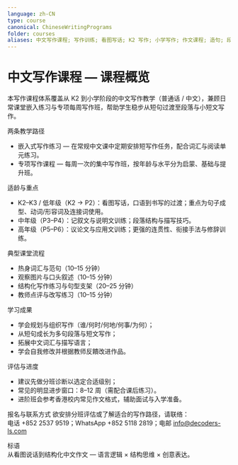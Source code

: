 ```yaml
---
language: zh-CN
type: course
canonical: ChineseWritingPrograms
folder: courses
aliases: 中文写作课程; 写作训练; 看图写话; K2 写作; 小学写作; 作文课程; 造句; 段落结构
---
```

# 中文写作课程 — 课程概览

本写作课程体系覆盖从 K2 到小学阶段的中文写作教学（普通话 / 中文），兼顾日常课堂嵌入练习与专项每周写作班，帮助学生稳步从短句过渡至段落与小短文写作。

两条教学路径
- 嵌入式写作练习 — 在常规中文课中定期安排短写作任务，配合词汇与阅读单元练习。  
- 专项写作课程 — 每周一次的集中写作班，按年龄与水平分为启蒙、基础与提升班。

适龄与重点
- K2–K3 / 低年级（K2 → P2）：看图写话，口语到书写的过渡；重点为句子成型、动词/形容词及连接词使用。  
- 中年级（P3–P4）：记叙文与说明文训练；段落结构与描写技巧。  
- 高年级（P5–P6）：议论文与应用文训练；更强的连贯性、衔接手法与修辞训练。

典型课堂流程
- 热身词汇与范句（10–15 分钟）  
- 观察图片与口头叙述（10–15 分钟）  
- 结构化写作练习与句型支架（20–25 分钟）  
- 教师点评与改写练习（10–15 分钟）

学习成果
- 学会规划与组织写作（谁/何时/何地/何事/为何）；  
- 从短句成长为多句段落与短文写作；  
- 拓展中文词汇与描写语言；  
- 学会自我修改并根据教师反饋改进作品。

评估与进度
- 建议先做分班诊断以选定合适级别；  
- 常见的明显进步窗口：8–12 周（需配合课后练习）。  
- 进阶班会参考香港校内常见作文格式，辅助面试与入学准备。

报名与联系方式
欲安排分班评估或了解适合的写作路径，请联络：  
电话 +852 2537 9519；WhatsApp +852 5118 2819；电邮 info@decoders-ls.com

标语  
从看图说话到结构化中文作文 — 语言逻辑 × 结构思维 × 创意表达。